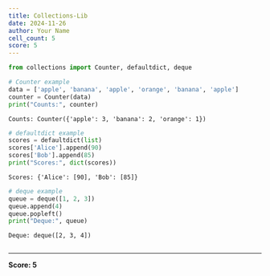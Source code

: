 ```yaml
---
title: Collections-Lib
date: 2024-11-26
author: Your Name
cell_count: 5
score: 5
---
```


```python
from collections import Counter, defaultdict, deque
```


```python
# Counter example
data = ['apple', 'banana', 'apple', 'orange', 'banana', 'apple']
counter = Counter(data)
print("Counts:", counter)
```

    Counts: Counter({'apple': 3, 'banana': 2, 'orange': 1})



```python
# defaultdict example
scores = defaultdict(list)
scores['Alice'].append(90)
scores['Bob'].append(85)
print("Scores:", dict(scores))
```

    Scores: {'Alice': [90], 'Bob': [85]}



```python
# deque example
queue = deque([1, 2, 3])
queue.append(4)
queue.popleft()
print("Deque:", queue)
```

    Deque: deque([2, 3, 4])



```python

```


---
**Score: 5**
